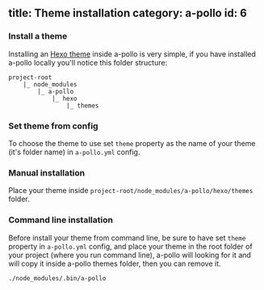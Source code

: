 title: Theme installation
category: a-pollo
id: 6
---

### Install a theme

Installing an [Hexo theme][hexo_theme] inside a-pollo is very simple, if you have installed a-pollo locally you'll notice this folder structure:

```
project-root
    |_ node_modules
        |_ a-pollo
            |_ hexo
                |_ themes

```

### Set theme from config

To choose the theme to use set `theme` property as the name of your theme (it's folder name) in `a-pollo.yml` config.

### Manual installation

Place your theme inside `project-root/node_modules/a-pollo/hexo/themes` folder.

### Command line installation

Before install your theme from command line, be sure to have set `theme` property in `a-pollo.yml` config, and place your theme in the root folder of your project (where you run command line), a-pollo will looking for it and will copy it inside a-pollo themes folder, then you can remove it.

```
./node_modules/.bin/a-pollo
```


[hexo_theme]: https://hexo.io/docs/themes.html

